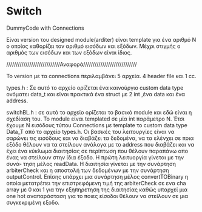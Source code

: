 # Switch
DummyCode with Connections

Είναι version του designed module(arditer) είναι template για ένα αριθμό Ν ο οποίος καθορίζει τον αριθμό εισόδων και εξόδων.
Μέχρι στιγμής ο αριθμός των εισόδων και των εξόδων είναι ίδιος. 

////////////////////////////Αναφορά////////////////////////////

Το version με τα connections περιλαμβάνει 5 αρχεία. 4 header file και 1 cc.

types.h : Σε αυτό το αρχείο ορίζεται ένα καινούργιο custom data type ονόματει data_t και είναι πρακτικά ένα struct με 2 int ,ένα data και
ένα address.

switchBL.h : σε αυτό το αρχείο ορίζεται το βασικό module και εδώ είναι η σχεδίαση του. Το module είναι templated σε μία int παράμετρο Ν.
Έτσι έχουμε Ν εισόδους τύπου Connections με template το custom data type Data_T από το αρχείο types.h. Οι βασικές του λειτουργίες είναι να 
σαρώνει τις εισόδους και να διαβάζει τα δεδομένα, να τα ελένχει σε ποια εξόδο θέλουν να τα στείλουν ανάλογα με το address που διαβάζει και
να έχει ένα κύκλωμα διαιτησίας σε περίπτωση που θέλουν παραπάνω απο ένας να στείλουν στην ίδια έξοδο. Η πρώτη λειτυοργία γίνεται με την συνά-
τηση μέλος readData. Η διαιτησία γίνεται με την συνάρτηση arbiterCheck και η αποστολή των δεδομένων με την συνάρτηση outputControl. Επίσης υπάρχει
μια συνάρτηση μέλος convertTOBinary η οποία μετατρέπει την επιστρεφόμενη τιμή της arbiterCheck σε ενα cha array με 0 και 1 για την εξηπηρετηση της
διαιτησίας καθώς υπαρχεί μια one hot αναπαράσταση για το ποιες είσοδοι θέλουν να στείλουν σε μια συγκεκριμένη εξοδο.
